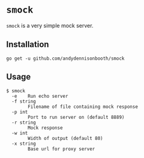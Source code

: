 # `smock`

`smock` is a very simple mock server. 

## Installation
```
go get -u github.com/andydennisonbooth/smock
```

## Usage
```
$ smock
  -e	Run echo server
  -f string
    	Filename of file containing mock response
  -p int
    	Port to run server on (default 8889)
  -r string
    	Mock response
  -w int
    	Width of output (default 80)
  -x string
    	Base url for proxy server
```

